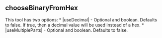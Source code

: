 ## chooseBinaryFromHex

This tool has two options:
    * |useDecimal| - Optional and boolean. Defaults to false. If true, then a decimal value will be used instead of a hex.
    * |useMultipleParts| - Optional and boolean. Defaults to false.